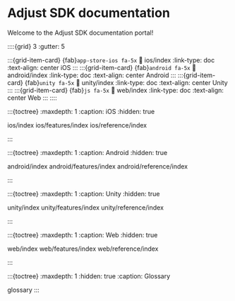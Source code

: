 # Adjust SDK documentation

Welcome to the Adjust SDK documentation portal!

::::{grid} 3
:gutter: 5

:::{grid-item-card} {fab}`app-store-ios fa-5x`
:link: ios/index
:link-type: doc
:text-align: center
iOS
:::
:::{grid-item-card} {fab}`android fa-5x`
:link: android/index
:link-type: doc
:text-align: center
Android
:::
:::{grid-item-card} {fab}`unity fa-5x`
:link: unity/index
:link-type: doc
:text-align: center
Unity
:::
:::{grid-item-card} {fab}`js fa-5x`
:link: web/index
:link-type: doc
:text-align: center
Web
:::
::::

:::{toctree}
:maxdepth: 1
:caption: iOS
:hidden: true

ios/index
ios/features/index
ios/reference/index

:::

:::{toctree}
:maxdepth: 1
:caption: Android
:hidden: true

android/index
android/features/index
android/reference/index

:::

:::{toctree}
:maxdepth: 1
:caption: Unity
:hidden: true

unity/index
unity/features/index
unity/reference/index

:::

:::{toctree}
:maxdepth: 1
:caption: Web
:hidden: true

web/index
web/features/index
web/reference/index

:::

:::{toctree}
:maxdepth: 1
:hidden: true
:caption: Glossary

glossary
:::
